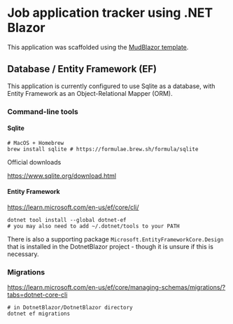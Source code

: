 # Job application tracker using .NET Blazor

This application was scaffolded using the [MudBlazor template](https://github.com/MudBlazor/Templates).

## Database / Entity Framework (EF)

This application is currently configured to use Sqlite as a database, with Entity Framework as an Object-Relational Mapper (ORM).

### Command-line tools

#### Sqlite

```shell
# MacOS + Homebrew
brew install sqlite # https://formulae.brew.sh/formula/sqlite
```

Official downloads

https://www.sqlite.org/download.html

#### Entity Framework

https://learn.microsoft.com/en-us/ef/core/cli/

```shell
dotnet tool install --global dotnet-ef
# you may also need to add ~/.dotnet/tools to your PATH
```

There is also a supporting package `Microsoft.EntityFrameworkCore.Design` that is installed in the DotnetBlazor project - though it is unsure if this is necessary.

### Migrations

https://learn.microsoft.com/en-us/ef/core/managing-schemas/migrations/?tabs=dotnet-core-cli

```shell
# in DotnetBlazor/DotnetBlazor directory
dotnet ef migrations
```
